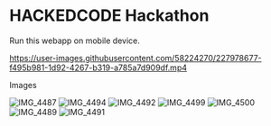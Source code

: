 # HACKEDCODE Hackathon

Run this webapp on mobile device.



https://user-images.githubusercontent.com/58224270/227978677-f495b981-1d92-4267-b319-a785a7d909df.mp4


Images

![IMG_4487](https://user-images.githubusercontent.com/58224270/227976728-db116fd4-977e-445e-b96f-d08a82470e62.PNG)
![IMG_4494](https://user-images.githubusercontent.com/58224270/227976769-52af4105-3cbf-4cae-8e0a-8aefa5948c19.PNG)
![IMG_4492](https://user-images.githubusercontent.com/58224270/227976805-1edf4427-0a1b-49e8-8ff4-272d2f0e1745.PNG)
![IMG_4499](https://user-images.githubusercontent.com/58224270/227976832-d981edc3-a6bf-4576-9236-5428b4126696.PNG)
![IMG_4500](https://user-images.githubusercontent.com/58224270/227976843-5de2b257-c206-4812-8ad8-137aa56690e6.PNG)
![IMG_4489](https://user-images.githubusercontent.com/58224270/227976871-27f87469-66f2-47d4-bce3-fc0f13175ef1.PNG)
![IMG_4491](https://user-images.githubusercontent.com/58224270/227976881-cea6b38f-0214-449a-81c3-95cad8866b36.PNG)
